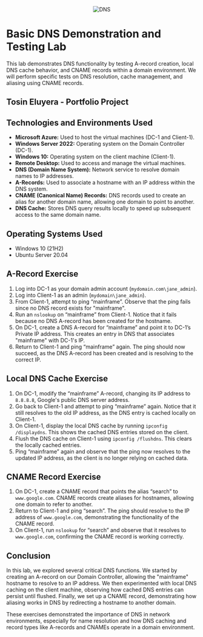 <p align="center">
<img src="https://github.com/user-attachments/assets/7c526d0a-1014-467d-b658-4b485f6a94fd" alt="DNS"/>
</p>

<h1 align="left">Basic DNS Demonstration and Testing Lab</h1>

<p>This lab demonstrates DNS functionality by testing A-record creation, local DNS cache behavior, and CNAME records within a domain environment. We will perform specific tests on DNS resolution, cache management, and aliasing using CNAME records.</p>

<h2>Tosin Eluyera - Portfolio Project</h2>

<h2>Technologies and Environments Used</h2>
<ul>
  <li><strong>Microsoft Azure:</strong> Used to host the virtual machines (DC-1 and Client-1).</li>
  <li><strong>Windows Server 2022:</strong> Operating system on the Domain Controller (DC-1).</li>
  <li><strong>Windows 10:</strong> Operating system on the client machine (Client-1).</li>
  <li><strong>Remote Desktop:</strong> Used to access and manage the virtual machines.</li>
  <li><strong>DNS (Domain Name System):</strong> Network service to resolve domain names to IP addresses.</li>
  <li><strong>A-Records:</strong> Used to associate a hostname with an IP address within the DNS system.</li>
  <li><strong>CNAME (Canonical Name) Records:</strong> DNS records used to create an alias for another domain name, allowing one domain to point to another.</li>
  <li><strong>DNS Cache:</strong> Stores DNS query results locally to speed up subsequent access to the same domain name.</li>
</ul>

<h2>Operating Systems Used </h2>

- Windows 10 (21H2)
- Ubuntu Server 20.04

<h2>A-Record Exercise</h2>
<ol>
  <li>Log into DC-1 as your domain admin account (<code>mydomain.com\jane_admin</code>).</li>
  <li>Log into Client-1 as an admin (<code>mydomain\jane_admin</code>).</li>
  <li>From Client-1, attempt to ping “mainframe”. Observe that the ping fails since no DNS record exists for "mainframe".</li>
  <li>Run an <code>nslookup</code> on “mainframe” from Client-1. Notice that it fails because no DNS A-record has been created for the hostname.</li>
  <li>On DC-1, create a DNS A-record for “mainframe” and point it to DC-1’s Private IP address. This creates an entry in DNS that associates "mainframe" with DC-1's IP.</li>
  <li>Return to Client-1 and ping “mainframe” again. The ping should now succeed, as the DNS A-record has been created and is resolving to the correct IP.</li>
</ol>

<h2>Local DNS Cache Exercise</h2>
<ol>
  <li>On DC-1, modify the “mainframe” A-record, changing its IP address to <code>8.8.8.8</code>, Google's public DNS server address.</li>
  <li>Go back to Client-1 and attempt to ping “mainframe” again. Notice that it still resolves to the old IP address, as the DNS entry is cached locally on Client-1.</li>
  <li>On Client-1, display the local DNS cache by running <code>ipconfig /displaydns</code>. This shows the cached DNS entries stored on the client.</li>
  <li>Flush the DNS cache on Client-1 using <code>ipconfig /flushdns</code>. This clears the locally cached entries.</li>
  <li>Ping “mainframe” again and observe that the ping now resolves to the updated IP address, as the client is no longer relying on cached data.</li>
</ol>

<h2>CNAME Record Exercise</h2>
<ol>
  <li>On DC-1, create a CNAME record that points the alias “search” to <code>www.google.com</code>. CNAME records create aliases for hostnames, allowing one domain to refer to another.</li>
  <li>Return to Client-1 and ping “search”. The ping should resolve to the IP address of <code>www.google.com</code>, demonstrating the functionality of the CNAME record.</li>
  <li>On Client-1, run <code>nslookup</code> for “search” and observe that it resolves to <code>www.google.com</code>, confirming the CNAME record is working correctly.</li>
</ol>

<h2>Conclusion</h2>
<p>In this lab, we explored several critical DNS functions. We started by creating an A-record on our Domain Controller, allowing the "mainframe" hostname to resolve to an IP address. We then experimented with local DNS caching on the client machine, observing how cached DNS entries can persist until flushed. Finally, we set up a CNAME record, demonstrating how aliasing works in DNS by redirecting a hostname to another domain.</p>

<p>These exercises demonstrated the importance of DNS in network environments, especially for name resolution and how DNS caching and record types like A-records and CNAMEs operate in a domain environment.</p>
